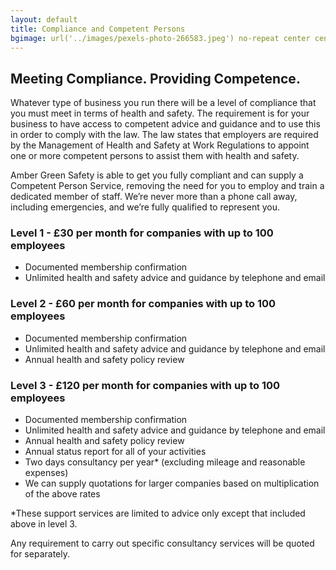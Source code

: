 ```yaml
---
layout: default
title: Compliance and Competent Persons
bgimage: url('../images/pexels-photo-266583.jpeg') no-repeat center center
---
```


## Meeting Compliance. Providing Competence.

Whatever type of business you run there will be a level of compliance that you must meet in terms of health and safety. The requirement is for your business to have access to competent advice and guidance and to use this in order to comply with the law. The law states that employers are required by the Management of Health and Safety at Work Regulations to appoint one or more competent persons to assist them with health and safety.

Amber Green Safety is able to get you fully compliant and can supply a Competent Person Service, removing the need for you to employ and train a dedicated member of staff. We’re never more than a phone call away, including emergencies, and we’re fully qualified to represent you.

### Level 1 - £30 per month for companies with up to 100 employees

* Documented membership confirmation
* Unlimited health and safety advice and guidance by telephone and email

### Level 2 - £60 per month for companies with up to 100 employees

* Documented membership confirmation
* Unlimited health and safety advice and guidance by telephone and email
* Annual health and safety policy review

### Level 3 - £120 per month for companies with up to 100 employees

* Documented membership confirmation
* Unlimited health and safety advice and guidance by telephone and email
* Annual health and safety policy review
* Annual status report for all of your activities
* Two days consultancy per year* (excluding mileage and reasonable expenses)
* We can supply quotations for larger companies based on multiplication of the above rates

*These support services are limited to advice only except that included above in level 3.

Any requirement to carry out specific consultancy services will be quoted for separately.

